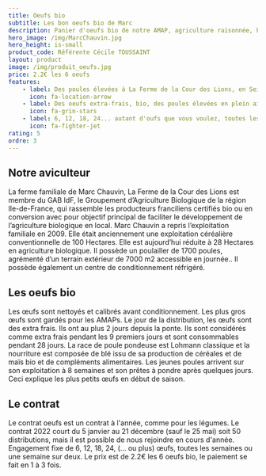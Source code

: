 ```yaml
---
title: Oeufs bio
subtitle: Les bon oeufs bio de Marc
description: Panier d'oeufs bio de notre AMAP, agriculture raisonnée, biologique, circuit court.
hero_image: /img/MarcChauvin.jpg
hero_height: is-small
product_code: Référente Cécile TOUSSAINT
layout: product
image: /img/produit_oeufs.jpg
price: 2.2€ les 6 oeufs
features:
    - label: Des poules élevées à La Ferme de la Cour des Lions, en Seine-et-Marne
      icon: fa-location-arrow
    - label: Des oeufs extra-frais, bio, des poules élevées en plein air.
      icon: fa-grin-stars
    - label: 6, 12, 18, 24... autant d'oufs que vous voulez, toutes les semaines ou tous les 15 jours.
      icon: fa-fighter-jet
rating: 5
ordre: 3
---
```



## Notre aviculteur

La ferme familiale de Marc Chauvin, La Ferme de la Cour des Lions est membre du GAB IdF, le Groupement d’Agriculture Biologique de la région Ile-de-France, qui rassemble les producteurs franciliens certifiés bio ou en conversion avec pour objectif principal de faciliter le développement de l’agriculture biologique en local. Marc Chauvin a repris l’exploitation familiale en 2009. Elle était anciennement une exploitation céréalière conventionnelle de 100 Hectares. Elle est aujourd’hui réduite à 28 Hectares en agriculture biologique. Il possède un poulailler de 1700 poules, agrémenté d’un terrain extérieur de 7000 m2 accessible en journée.. Il possède également un centre de conditionnement réfrigéré. 

## Les oeufs bio

Les œufs sont nettoyés et calibrés avant conditionnement. Les plus gros œufs sont gardés pour les AMAPs. Le jour de la distribution, les œufs sont des extra frais. Ils ont au plus 2 jours depuis la ponte. Ils sont considérés comme extra frais pendant les 9 premiers jours et sont consommables pendant 28 jours.  La race de poule pondeuse est Lohmann classique et la nourriture est composée de blé issu de sa production de céréales et de maïs bio et de compléments alimentaires. Les jeunes poules arrivent sur son exploitation à 8 semaines et son prêtes à pondre après quelques jours. Ceci explique les plus petits œufs en début de saison.

## Le contrat

Le contrat oeufs est un contrat à l'année, comme pour les légumes.
Le contrat 2022 court du 5 janvier au 21 décembre (sauf le 25 mai) soit 50 distributions, mais il est possible de nous rejoindre en cours d'année.
Engagement fixe de 6, 12, 18, 24, (… ou plus) œufs, toutes les semaines ou une semaine sur deux.
Le prix est de 2.2€ les 6 oeufs bio, le paiement se fait en 1 à 3 fois.
